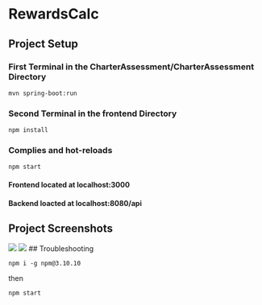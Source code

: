# RewardsCalc
## Project Setup
### First Terminal in the CharterAssessment/CharterAssessment Directory
```
mvn spring-boot:run
```

### Second Terminal in the frontend Directory
```
npm install
```
### Complies and hot-reloads
```
npm start
```

#### Frontend located at localhost:3000
#### Backend loacted at localhost:8080/api


## Project Screenshots
<img src="https://i.imgur.com/JAojZXi.png"/>
<img src="https://i.imgur.com/c6ojGHO.png"/>
## Troubleshooting

```
npm i -g npm@3.10.10
```
then 
```
npm start
```
